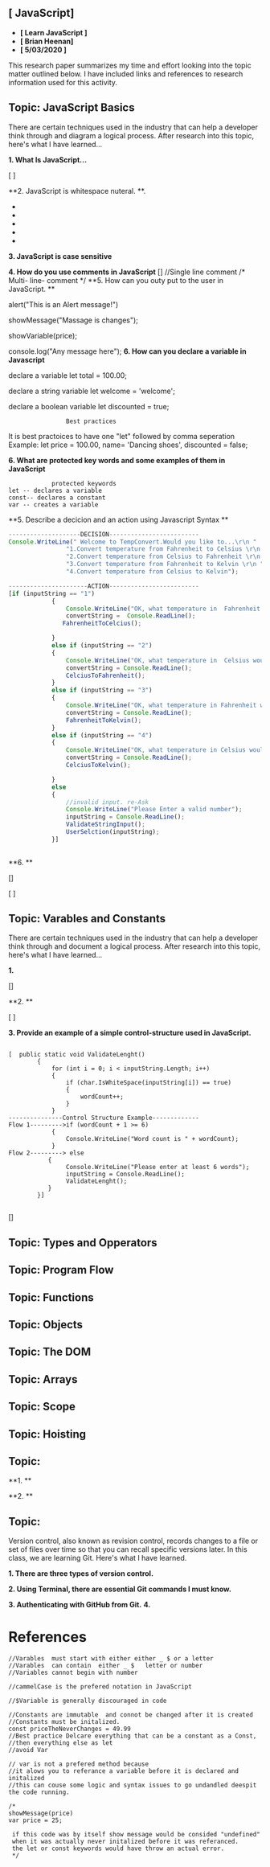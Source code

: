 ## [ JavaScript] 

* **[ Learn JavaScript ]**
* **[ Brian Heenan]**
* **[ 5/03/2020 ]**

This research paper summarizes my time and effort looking into the topic matter outlined below. I have included links and references to research information used for this activity.    

## Topic: JavaScript Basics
There are certain techniques used in the industry that can help a developer think through and diagram a logical process. After research into this topic, here's what I have learned...  

**1. What Is JavaScript...**

[  ] 

**2. JavaScript is whitespace nuteral. **.

* 
* 
* 
* 
* 
**3. JavaScript is case sensitive**


**4. How do you use comments in JavaScript**
[]
//Single line comment
/*
Multi-
line-
comment
*/
**5. How can you outy put to the user in JavaScript. **

alert("This is an Alert message!")

showMessage("Massage is changes");

showVariable(price);

console.log("Any message here");
**6. How can you declare a variable in Javascript**

declare a variable
	let total = 100.00;
	
declare a string variable
	let welcome = 'welcome';
	
declare a boolean variable
	let discounted = true;

					Best practices
It is best practoices to have one "let" followed by comma seperation
						Example:
let price = 100.00,
	name= 'Dancing shoes',
		discounted = false;
		
**6. What are protected key words and some examples of them in JavaScript**

				protected keywords
	let -- declares a variable
	const-- declares a constant
	var -- creates a variable

**5. Describe  a decicion and an action using Javascript Syntax **

``` JavaScript 
--------------------DECISION-------------------------
Console.WriteLine(" Welcome to TempConvert.Would you like to...\r\n " 
                "1.Convert temperature from Fahrenheit to Celsius \r\n " +
                "2.Convert temperature from Celsius to Fahrenheit \r\n " +
                "3.Convert temperature from Fahrenheit to Kelvin \r\n " +
                "4.Convert temperature from Celsius to Kelvin");

----------------------ACTION-------------------------
[if (inputString == "1")
            {
                Console.WriteLine("OK, what temperature in  Fahrenheit would you like to convert?");
                convertString =  Console.ReadLine();
          	   FahrenheitToCelcius();

            }
            else if (inputString == "2")
            {
                Console.WriteLine("OK, what temperature in  Celsius would you like to convert?");
                convertString = Console.ReadLine();
                CelciusToFahrenheit();
            }
            else if (inputString == "3")
            {
                Console.WriteLine("OK, what temperature in Fahrenheit would you like to convert?");
                convertString = Console.ReadLine();
                FahrenheitToKelvin();
            }
            else if (inputString == "4")
            {
                Console.WriteLine("OK, what temperature in Celsius would you like to convert?");
                convertString = Console.ReadLine();
                CelciusToKelvin();

            }
            else
            {
                //invalid input. re-Ask
                Console.WriteLine("Please Enter a valid number");
                inputString = Console.ReadLine();
                ValidateStringInput();
                UserSelction(inputString);
            }]
 
```

**6. **

[]

[ ]



## Topic: Varables and Constants
There are certain techniques used in the industry that can help a developer think through and document a logical process. After research into this topic, here's what I have learned...   

**1.**

[] 

**2. **

[  ] 

**3. Provide an example of a simple control-structure used in JavaScript.**

``` 

[  public static void ValidateLenght()
        {
            for (int i = 0; i < inputString.Length; i++)
            {
                if (char.IsWhiteSpace(inputString[i]) == true)
                {
                    wordCount++;
                }
            }
---------------Control Structure Example-------------
Flow 1--------->if (wordCount + 1 >= 6)
            {
                Console.WriteLine("Word count is " + wordCount);
            }
Flow 2---------> else
           {
                Console.WriteLine("Please enter at least 6 words");
                inputString = Console.ReadLine();
                ValidateLenght();
           }
        }]
 
```

[]

## Topic: Types and Opperators

## Topic: Program Flow

## Topic: Functions

## Topic: Objects

## Topic: The DOM

## Topic: Arrays

## Topic: Scope
## Topic: Hoisting
  

## Topic: 

**1. **


**2. **

## Topic: 
Version control, also known as revision control, records changes to a file or set of files over time so that you can recall specific versions later. In this class, we are learning Git. Here's what I have learned. 

**1. There are three types of version control.**

**2. Using Terminal, there are essential Git commands I must know.**

**3. Authenticating with GitHub from Git.**
**4.**  

# References









	//Varables  must start with either either _ $ or a letter
	//Varables  can contain  either _ $   letter or number
	//Variables cannot begin with number

	//cammelCase is the prefered notation in JavaScript

	//$Variable is generally discouraged in code

	//Constants are immutable  and connot be changed after it is created
	//Constants must be initalized.
	const priceTheNeverChanges = 49.99
	//Best practice Delcare everything that can be a constant as a Const, 
	//then everything else as let
	//avoid Var

	// var is not a prefered method because 
	//it alows you to referance a variable before it is declared and initalized 
	//this can couse some logic and syntax issues to go undandled deespit the code running.
	
	/* 
	showMessage(price)
	var price = 25;

	 if this code was by itself show message would be consided "undefined" 
	 when it was actually never initalized before it was referanced.
	 the let or const keywords would have throw an actual error.
	 */